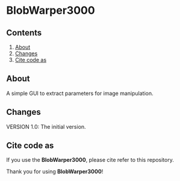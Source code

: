 BlobWarper3000
===============

Contents
--------
1.	[About](#about)  
2.	[Changes](#changes)
3.	[Cite code as](#cite)


About
-----
A simple GUI to extract parameters for image manipulation.


Changes
-------
VERSION 1.0: The initial version.


Cite code as
------------
If you use the **BlobWarper3000**, please cite refer to this repository.


Thank you for using **BlobWarper3000**!
